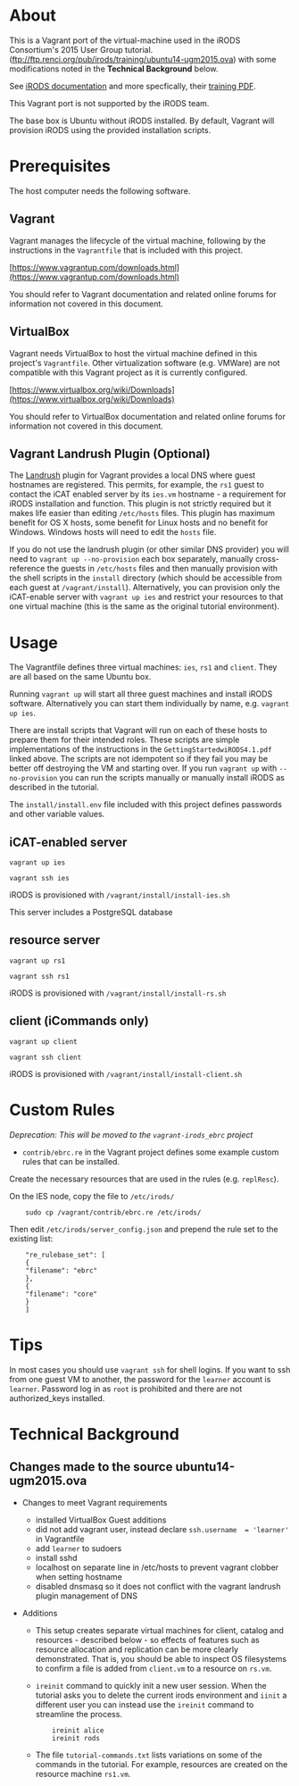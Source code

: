 
About
=====

This is a Vagrant port of the virtual-machine used in the iRODS
Consortium's 2015 User Group tutorial.
(ftp://ftp.renci.org/pub/irods/training/ubuntu14-ugm2015.ova) with some
modifications noted in the **Technical Background** below.

See [iRODS documentation](http://irods.org/documentation/) and more specfically, 
their [training PDF](http://irods.org/wp-content/uploads/2015/06/GettingStartedwiRODS4.1.pdf).

This Vagrant port is not supported by the iRODS team.

The base box is Ubuntu without iRODS installed. By default, Vagrant will
provision iRODS using the provided installation scripts. 

Prerequisites
=====

The host computer needs the following software.

Vagrant
---------------

Vagrant manages the lifecycle of the virtual machine, following by the instructions in the `Vagrantfile` that is included with this project.

[https://www.vagrantup.com/downloads.html](https://www.vagrantup.com/downloads.html)

You should refer to Vagrant documentation and related online forums for information not covered in this document.

VirtualBox
------------------

Vagrant needs VirtualBox to host the virtual machine defined in this project's `Vagrantfile`. Other virtualization software (e.g. VMWare) are not compatible with this Vagrant project as it is currently configured.

[https://www.virtualbox.org/wiki/Downloads](https://www.virtualbox.org/wiki/Downloads)

You should refer to VirtualBox documentation and related online forums for information not covered in this document.

Vagrant Landrush Plugin (Optional)
--------------------------------------

The [Landrush](https://github.com/phinze/landrush) plugin for Vagrant
provides a local DNS where guest hostnames are registered. This permits,
for example, the `rs1` guest to contact the iCAT enabled server by its
`ies.vm` hostname - a requirement for iRODS installation and function.
This plugin is not strictly required but it makes life easier than
editing `/etc/hosts` files. This plugin has maximum benefit for OS X
hosts, some benefit for Linux hosts and no benefit for Windows. Windows
hosts will need to edit the `hosts` file.

If you do not use the landrush plugin (or other similar DNS provider)
you will need to `vagrant up --no-provision` each box separately,
manually cross-reference the guests in `/etc/hosts` files and then
manually provision with the shell scripts in the `install` directory
(which should be accessible from each guest at `/vagrant/install`).
Alternatively, you can provision only the iCAT-enable server with
`vagrant up ies` and restrict your resources to that one virtual machine
(this is the same as the original tutorial environment).

Usage
=====

The Vagrantfile defines three virtual machines: `ies`, `rs1` and
`client`. They are all based on the same Ubuntu box.

Running `vagrant up` will start all three guest machines and install
iRODS software. Alternatively you can start them individually by name,
e.g. `vagrant up ies`.

There are install scripts that Vagrant will run on each of these hosts
to prepare them for their intended roles. These scripts are simple
implementations of the instructions in the `GettingStartedwiRODS4.1.pdf`
linked above. The scripts are not idempotent so if they fail you may be
better off destroying the VM and starting over. If you run `vagrant up`
with `--no-provision` you can run the scripts manually or manually
install iRODS as described in the tutorial.

The `install/install.env` file included with this project defines
passwords and other variable values.


iCAT-enabled server
------------------

`vagrant up ies`

`vagrant ssh ies`

iRODS is provisioned with `/vagrant/install/install-ies.sh`

This server includes a PostgreSQL database

resource server
------------------

`vagrant up rs1`

`vagrant ssh rs1`

iRODS is provisioned with `/vagrant/install/install-rs.sh`

client (iCommands only)
------------------

`vagrant up client`

`vagrant ssh client`

iRODS is provisioned with `/vagrant/install/install-client.sh`


Custom Rules
=====

_Deprecation: This will be moved to the `vagrant-irods_ebrc` project_

- `contrib/ebrc.re` in the Vagrant project defines some example custom
rules that can be installed.

Create the necessary resources that are used in the rules (e.g. `replResc`).

On the IES node, copy the file to `/etc/irods/`

        sudo cp /vagrant/contrib/ebrc.re /etc/irods/

Then edit `/etc/irods/server_config.json` and prepend the rule set to the existing list:

        "re_rulebase_set": [
        {
        "filename": "ebrc"
        },
        {
        "filename": "core"
        }
        ]


Tips
=====

In most cases you should use `vagrant ssh` for shell logins. If you want
to ssh from one guest VM to another, the password for the `learner`
account is `learner`. Password log in as `root` is prohibited and there
are not authorized_keys installed.

Technical Background
=====

Changes made to the source ubuntu14-ugm2015.ova
------------------

- Changes to meet Vagrant requirements

  - installed VirtualBox Guest additions
  - did not add vagrant user, instead declare `ssh.username  = 'learner'` in Vagrantfile
  - add `learner` to sudoers
  - install sshd
  - localhost on separate line in /etc/hosts to prevent vagrant clobber when setting hostname
  - disabled dnsmasq so it does not conflict with the vagrant landrush plugin management of DNS

- Additions

  - This setup creates separate virtual machines for client, catalog and
  resources - described below - so effects of features such as resource
  allocation and replication can be more clearly demonstrated. That is,
  you should be able to inspect OS filesystems to confirm a file is
  added from `client.vm` to a resource on `rs.vm`.

  - `ireinit` command to quickly init a new user session. When the
tutorial asks you to delete the current irods environment and `iinit` a
different user you can instead use the `ireinit` command to streamline
the process.

            ireinit alice
            ireinit rods

  - The file `tutorial-commands.txt` lists variations on some of the
  commands in the tutorial. For example, resources are created on the
  resource machine `rs1.vm`.

